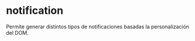 notification
============

Permite generar distintos tipos de notificaciones basadas la personalización del DOM.
